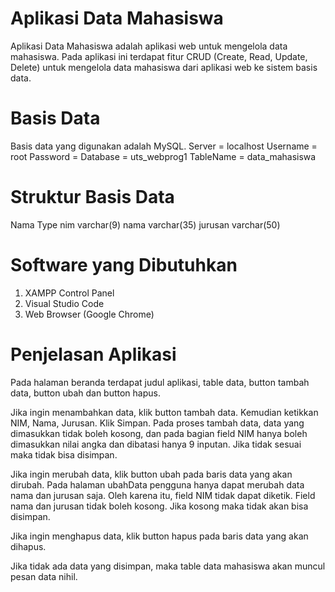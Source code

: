 # Aplikasi Data Mahasiswa

Aplikasi Data Mahasiswa adalah aplikasi web untuk mengelola data mahasiswa. Pada aplikasi ini terdapat fitur CRUD (Create, Read, Update, Delete) untuk mengelola data mahasiswa dari aplikasi web ke sistem basis data.

# Basis Data

Basis data yang digunakan adalah MySQL.
Server    = localhost
Username  = root
Password  = 
Database  = uts_webprog1
TableName = data_mahasiswa

# Struktur Basis Data

Nama        Type
nim         varchar(9)
nama        varchar(35)
jurusan     varchar(50)

# Software yang Dibutuhkan

1. XAMPP Control Panel
2. Visual Studio Code
3. Web Browser (Google Chrome)

# Penjelasan Aplikasi

Pada halaman beranda terdapat judul aplikasi, table data, button tambah data, button ubah dan button hapus.

Jika ingin menambahkan data, klik button tambah data. Kemudian ketikkan NIM, Nama, Jurusan. Klik Simpan. Pada proses tambah data, data yang dimasukkan tidak boleh kosong, dan pada bagian field NIM hanya boleh dimasukkan nilai angka dan dibatasi hanya 9 inputan. Jika tidak sesuai maka tidak bisa disimpan.

Jika ingin merubah data, klik button ubah pada baris data yang akan dirubah. Pada halaman ubahData pengguna hanya dapat merubah data nama dan jurusan saja. Oleh karena itu, field NIM tidak dapat diketik. Field nama dan jurusan tidak boleh kosong. Jika kosong maka tidak akan bisa disimpan.

Jika ingin menghapus data, klik button hapus pada baris data yang akan dihapus.

Jika tidak ada data yang disimpan, maka table data mahasiswa akan muncul pesan data nihil.
